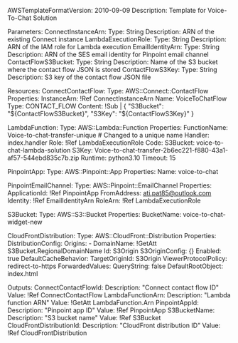 AWSTemplateFormatVersion: 2010-09-09
Description: Template for Voice-To-Chat Solution

Parameters:
  ConnectInstanceArn:
    Type: String
    Description: ARN of the existing Connect instance
  LambdaExecutionRole:
    Type: String
    Description: ARN of the IAM role for Lambda execution
  EmailIdentityArn:
    Type: String
    Description: ARN of the SES email identity for Pinpoint email channel
  ContactFlowS3Bucket:
    Type: String
    Description: Name of the S3 bucket where the contact flow JSON is stored
  ContactFlowS3Key:
    Type: String
    Description: S3 key of the contact flow JSON file

Resources:
  ConnectContactFlow:
    Type: AWS::Connect::ContactFlow
    Properties:
      InstanceArn: !Ref ConnectInstanceArn
      Name: VoiceToChatFlow
      Type: CONTACT_FLOW
      Content: !Sub |
        {
          "S3Bucket": "${ContactFlowS3Bucket}",
          "S3Key": "${ContactFlowS3Key}"
        }

  LambdaFunction:
    Type: AWS::Lambda::Function
    Properties:
      FunctionName: Voice-to-chat-transfer-unique  # Changed to a unique name
      Handler: index.handler
      Role: !Ref LambdaExecutionRole
      Code:
        S3Bucket: voice-to-chat-lambda-solution
        S3Key: Voice-to-chat-transfer-2b6ec221-f880-43a1-af57-544ebd835c7b.zip
      Runtime: python3.10
      Timeout: 15

  PinpointApp:
    Type: AWS::Pinpoint::App
    Properties:
      Name: voice-to-chat

  PinpointEmailChannel:
    Type: AWS::Pinpoint::EmailChannel
    Properties:
      ApplicationId: !Ref PinpointApp
      FromAddress: ati.pat85@outlook.com
      Identity: !Ref EmailIdentityArn
      RoleArn: !Ref LambdaExecutionRole

  S3Bucket:
    Type: AWS::S3::Bucket
    Properties:
      BucketName: voice-to-chat-widget-new

  CloudFrontDistribution:
    Type: AWS::CloudFront::Distribution
    Properties:
      DistributionConfig:
        Origins:
          - DomainName: !GetAtt S3Bucket.RegionalDomainName
            Id: S3Origin
            S3OriginConfig: {}
        Enabled: true
        DefaultCacheBehavior:
          TargetOriginId: S3Origin
          ViewerProtocolPolicy: redirect-to-https
          ForwardedValues:
            QueryString: false
        DefaultRootObject: index.html

Outputs:
  ConnectContactFlowId:
    Description: "Connect contact flow ID"
    Value: !Ref ConnectContactFlow
  LambdaFunctionArn:
    Description: "Lambda function ARN"
    Value: !GetAtt LambdaFunction.Arn
  PinpointAppId:
    Description: "Pinpoint app ID"
    Value: !Ref PinpointApp
  S3BucketName:
    Description: "S3 bucket name"
    Value: !Ref S3Bucket
  CloudFrontDistributionId:
    Description: "CloudFront distribution ID"
    Value: !Ref CloudFrontDistribution